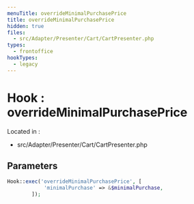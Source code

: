```yaml
---
menuTitle: overrideMinimalPurchasePrice
title: overrideMinimalPurchasePrice
hidden: true
files:
  - src/Adapter/Presenter/Cart/CartPresenter.php
types:
  - frontoffice
hookTypes:
  - legacy
---
```


# Hook : overrideMinimalPurchasePrice

Located in :

  - src/Adapter/Presenter/Cart/CartPresenter.php

## Parameters

```php
Hook::exec('overrideMinimalPurchasePrice', [
            'minimalPurchase' => &$minimalPurchase,
        ]);
```